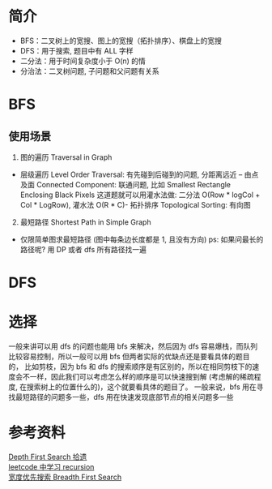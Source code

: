 # 简介
* BFS：二叉树上的宽搜、图上的宽搜（拓扑排序）、棋盘上的宽搜
* DFS：用于搜索, 题目中有 ALL 字样
* 二分法：用于时间复杂度小于 O(n) 的情
* 分治法：二叉树问题, 子问题和父问题有关系


# BFS
## 使用场景
1. 图的遍历 Traversal in Graph
* 层级遍历 Level Order Traversal: 有先碰到后碰到的问题, 分距离远近
– 由点及面 Connected Component: 联通问题, 比如 Smallest Rectangle Enclosing Black Pixels 这道题就可以用灌水法做: 二分法 O(Row * logCol + Col * LogRow), 灌水法 O(R * C)- 拓扑排序 Topological Sorting: 有向图 

2. 最短路径 Shortest Path in Simple Graph
* 仅限简单图求最短路径 (图中每条边长度都是 1, 且没有方向)
ps: 如果问最长的路径呢? 用 DP 或者 dfs 所有路径找一遍



# DFS




# 选择
一般来讲可以用 dfs 的问题也能用 bfs 来解决，然后因为 dfs 容易爆栈，而队列比较容易控制，所以一般可以用 bfs
但两者实际的优缺点还是要看具体的题目的，
比如剪枝，因为 bfs 和 dfs 的搜索顺序是有区别的，所以在相同剪枝下的速度会不一样，因此我们可以考虑怎么样的顺序是可以快速搜到解 (考虑解的稀疏程度, 在搜索树上的位置什么的)，这个就要看具体的题目了。
一般来说，bfs 用在寻找最短路径的问题多一些，dfs 用在快速发现底部节点的相关问题多一些


# 参考资料
[Depth First Search 拾遗](http://blog.hyoung.me/cn/2017/03/depth-first-search/)  
[leetcode 中学习 recursion](http://vlsi1217.github.io/2015/02/16/Leetcode/LeetcodeRecursion/)  
[宽度优先搜索 Breadth First Search](https://stomachache007.wordpress.com/2017/03/20/nc4-md/)  
